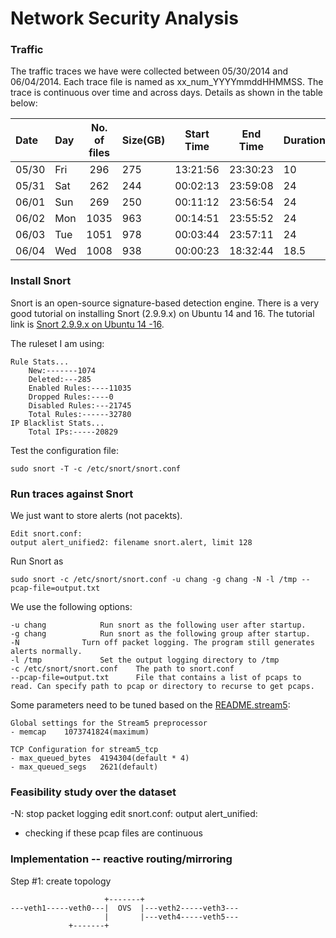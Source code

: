 # Network Security Analysis
### Traffic
The traffic traces we have were collected between 05/30/2014 and 06/04/2014. Each trace file is named as xx_num_YYYYmmddHHMMSS. The trace is continuous over time and across days. Details as shown in the table below:


| Date | Day  |No. of files| Size(GB) | Start Time | End Time | Duration(h) |
|:-----|:-----|:----------:|:---------|:----------:|:--------:|:------------|
|05/30 |Fri   |296         |275       |13:21:56    |23:30:23  |10           |
|05/31 |Sat   |262         |244       |00:02:13    |23:59:08  |24           |
|06/01 |Sun   |269         |250       |00:11:12    |23:56:54  |24           |
|06/02 |Mon   |1035        |963       |00:14:51    |23:55:52  |24           |
|06/03 |Tue   |1051        |978       |00:03:44    |23:57:11  |24           |
|06/04 |Wed   |1008        |938       |00:00:23    |18:32:44  |18.5         |

### Install Snort
Snort is an open-source signature-based detection engine. There is a very good tutorial on installing Snort (2.9.9.x) on Ubuntu 14 and 16. The tutorial link is [Snort 2.9.9.x on Ubuntu 14 -16](https://snort.org/documents).

The ruleset I am using:

```	
Rule Stats...
	New:-------1074
	Deleted:---285
	Enabled Rules:----11035
	Dropped Rules:----0
	Disabled Rules:---21745
	Total Rules:------32780
IP Blacklist Stats...
	Total IPs:-----20829

```
Test the configuration file:
```
sudo snort -T -c /etc/snort/snort.conf
```
### Run traces against Snort
We just want to store alerts (not pacekts). 
```
Edit snort.conf: 
output alert_unified2: filename snort.alert, limit 128
```
Run Snort as
```
sudo snort -c /etc/snort/snort.conf -u chang -g chang -N -l /tmp --pcap-file=output.txt
```
We use the following options:
```
-u chang			Run snort as the following user after startup.
-g chang			Run snort as the following group after startup.
-N				Turn off packet logging. The program still generates alerts normally.
-l /tmp				Set the output logging directory to /tmp
-c /etc/snort/snort.conf	The path to snort.conf
--pcap-file=output.txt		File that contains a list of pcaps to read. Can specify path to pcap or directory to recurse to get pcaps.
```

Some parameters need to be tuned based on the [README.stream5](http://lpc1.clpccd.cc.ca.us/lpc/jgonder/studentresources/TNT%20v.%202.6/bin/cmdlinetools/snort/doc/README.stream5):
```
Global settings for the Stream5 preprocessor
- memcap 	1073741824(maximum)

TCP Configuration for stream5_tcp
- max_queued_bytes	4194304(default * 4)
- max_queued_segs	2621(default)
```


### Feasibility study over the dataset

-N: stop packet logging
edit snort.conf: output alert_unified:

- checking if these pcap files are continuous

### Implementation -- reactive routing/mirroring
Step #1: create topology

```
                     +-------+
---veth1-----veth0---|  OVS  |---veth2-----veth3---
                     |       |---veth4-----veth5---
		     +-------+
```

